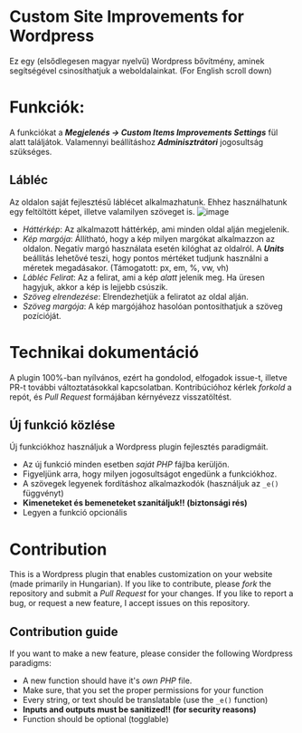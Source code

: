 # Custom Site Improvements for Wordpress
Ez egy (elsődlegesen magyar nyelvű) Wordpress bővítmény, aminek segítségével csinosíthatjuk a weboldalainkat. (For English scroll down)

# Funkciók:
A funkciókat a **_Megjelenés -> Custom Items Improvements Settings_** fül alatt találjátok. Valamennyi beállításhoz **_Adminisztrátori_** jogosultság szükséges.
## Lábléc
Az oldalon saját fejlesztésű láblécet alkalmazhatunk. Ehhez használhatunk egy feltöltött képet, illetve valamilyen szöveget is.
![image](https://user-images.githubusercontent.com/26169252/148642077-a106c1ca-e7de-4a86-96a9-c11db297e257.png)
- _Háttérkép_: Az alkalmazott háttérkép, ami minden oldal alján megjelenik.
- _Kép margója_: Állítható, hogy a kép milyen margókat alkalmazzon az oldalon. Negatív margó használata esetén kilóghat az oldalról. A **_Units_** beállítás lehetővé teszi, hogy pontos mértéket tudjunk használni a méretek megadásakor. (Támogatott: px, em, %, vw, vh)
- _Lábléc Felirat_: Az a felirat, ami a kép _alatt_ jelenik meg. Ha üresen hagyjuk, akkor a kép is lejjebb csúszik.
- _Szöveg elrendezése_: Elrendezhetjük a feliratot az oldal alján.
- _Szöveg margója_: A kép margójához hasolóan pontosíthatjuk a szöveg pozícióját.

# Technikai dokumentáció
A plugin 100%-ban nyílvános, ezért ha gondolod, elfogadok issue-t, illetve PR-t további változtatásokkal kapcsolatban. Kontribúcióhoz kérlek _forkold_ a repót, és _Pull Request_ formájában kérnyévezz visszatöltést.
## Új funkció közlése
Új funkciókhoz használjuk a Wordpress plugin fejlesztés paradigmáit.
- Az új funkció minden esetben _saját PHP_ fájlba kerüljön.
- Figyeljünk arra, hogy milyen jogosultságot engedünk a funkciókhoz.
- A szövegek legyenek fordításhoz alkalmazkodók (használjuk az `_e()` függvényt)
- **Kimeneteket és bemeneteket szanitáljuk!! (biztonsági rés)**
- Legyen a funkció opcionális

# Contribution
This is a Wordpress plugin that enables customization on your website (made primarily in Hungarian). If you like to contribute, please _fork_ the repository and submit a _Pull Request_ for your changes. If you like to report a bug, or request a new feature, I accept issues on this repository.
## Contribution guide
If you want to make a new feature, please consider the following Wordpress paradigms:
- A new function should have it's _own PHP_ file.
- Make sure, that you set the proper permissions for your function
- Every string, or text should be translatable (use the `_e()` function)
- **Inputs and outputs must be sanitized!! (for security reasons)**
- Function should be optional (togglable)
